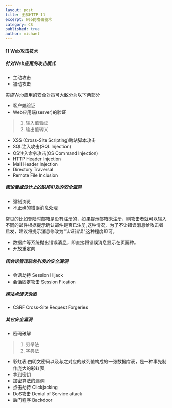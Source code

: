 ```yaml
---
layout: post
title: 图解HTTP-11
excerpt: Web的攻击技术
category: CS
published: true
author: michael
---
```


#### 11 Web攻击技术

##### 针对Web应用的攻击模式
- 主动攻击
- 被动攻击

实施Web应用的安全对策可大致分为以下两部分

- 客户端验证
- Web应用端(server)的验证

> 1. 输入值验证
> 2. 输出值转义

- XSS (Cross-Site Scripting)跨站脚本攻击
- SQL注入攻击(SQL Injection)
- OS注入命令攻击(OS Command Injection)
- HTTP Header Injection
- Mail Header Injection
- Directory Traversal
- Remote File Inclusion

##### 因设置或设计上的缺陷引发的安全漏洞
- 强制浏览
- 不正确的错误消息处理

常见的比如登陆时邮箱是没有注册的，如果提示邮箱未注册，则攻击者就可以输入不同的邮件根据提示确认邮件是否已注册,这种情况，为了不让错误消息给攻击者启发，建议将提示消息修改为"认证错误"这种程度即可。

- 数据库等系统抛出错误消息，即直接将错误消息显示在页面种。
- 开放重定向

##### 因会话管理疏忽引发的安全漏洞
- 会话劫持 Session Hijack
- 会话固定攻击 Session Fixation

##### 跨站点请求伪造

- CSRF Cross-Site Request Forgeries

##### 其它安全漏洞
- 密码破解

>1. 穷举法
>2. 字典法

- 彩虹表:由明文密码以及与之对应的散列值构成的一张数据库表，是一种事先制作庞大的彩虹表
- 拿到密钥
- 加密算法的漏洞
- 点击劫持 Clickjacking
- DoS攻击 Denial of Service attack
- 后门程序 Backdoor
